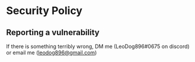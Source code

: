 # Security Policy

## Reporting a vulnerability

If there is something terribly wrong, DM me (LeoDog896#0675 on discord) or email me (leodog896@gmail.com) 
